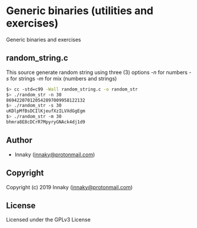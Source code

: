 # Generic binaries (utilities and exercises)

Generic binaries and exercises

## **random_string.c**

This source generate random string using three (3) options
_-n_ for numbers
_-s_ for strings
_-m_ for mix (numbers and strings)

```bash
$> cc -std=c99 -Wall random_string.c -o random_str
$> ./random_str -n 30
869422070120542897009958122132
$> ./random_str -s 30
uKDlpMfBsDCIlKjeufXzILVXdGgEgm
$> ./random_str -m 30
bhmra8E8cDCrR7MpyryGNAck4dj1d9
```

## Author

* Innaky (innaky@protonmail.com)

## Copyright

Copyright (c) 2019 Innaky (innaky@protonmail.com)

## License

Licensed under the GPLv3 License
